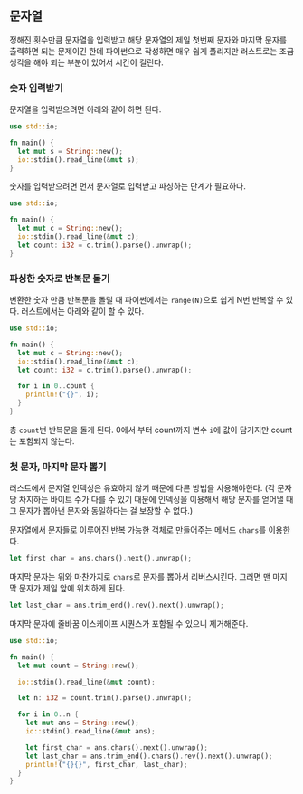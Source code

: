## 문자열

정해진 횟수만큼 문자열을 입력받고 해당 문자열의 제일 첫번째 문자와 마지막 문자를 출력하면 되는 문제이긴 한데 파이썬으로 작성하면 매우 쉽게 풀리지만 러스트로는 조금 생각을 해야 되는 부분이 있어서 시간이 걸린다.

### 숫자 입력받기

문자열을 입력받으려면 아래와 같이 하면 된다.

```rust
use std::io;

fn main() {
  let mut s = String::new();
  io::stdin().read_line(&mut s);
}
```

숫자를 입력받으려면 먼저 문자열로 입력받고 파싱하는 단계가 필요하다.

```rust
use std::io;

fn main() {
  let mut c = String::new();
  io::stdin().read_line(&mut c);
  let count: i32 = c.trim().parse().unwrap();
}
```

### 파싱한 숫자로 반복문 돌기

변환한 숫자 만큼 반복문을 돌릴 때 파이썬에서는 `range(N)`으로 쉽게 N번 반복할 수 있다. 러스트에서는 아래와 같이 할 수 있다.

```rust
use std::io;

fn main() {
  let mut c = String::new();
  io::stdin().read_line(&mut c);
  let count: i32 = c.trim().parse().unwrap();

  for i in 0..count {
    println!("{}", i);
  }
}
```

총 `count`번 반복문을 돌게 된다. 0에서 부터 count까지 변수 `i`에 값이 담기지만 count는 포함되지 않는다.

### 첫 문자, 마지막 문자 뽑기

러스트에서 문자열 인덱싱은 유효하지 않기 때문에 다른 방법을 사용해야한다. (각 문자당 차지하는 바이트 수가 다를 수 있기 때문에 인덱싱을 이용해서 해당 문자를 얻어낼 때 그 문자가 뽑아낸 문자와 동일하다는 걸 보장할 수 없다.)

문자열에서 문자들로 이루어진 반복 가능한 객체로 만들어주는 메서드 `chars`를 이용한다.

```rust
let first_char = ans.chars().next().unwrap();
```

마지막 문자는 위와 마찬가지로 `chars`로 문자를 뽑아서 리버스시킨다. 그러면 맨 마지막 문자가 제일 앞에 위치하게 된다.

```rust
let last_char = ans.trim_end().rev().next().unwrap();
```

마지막 문자에 줄바꿈 이스케이프 시퀀스가 포함될 수 있으니 제거해준다.

```rust
use std::io;

fn main() {
  let mut count = String::new();

  io::stdin().read_line(&mut count);

  let n: i32 = count.trim().parse().unwrap();

  for i in 0..n {
    let mut ans = String::new();
    io::stdin().read_line(&mut ans);

    let first_char = ans.chars().next().unwrap();
    let last_char = ans.trim_end().chars().rev().next().unwrap();
    println!("{}{}", first_char, last_char);
  }
}
```
